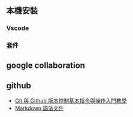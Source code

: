 ## 本機安裝
### Vscode

### 套件

## google collaboration


## github
* [Git 與 Github 版本控制基本指令與操作入門教學](https://blog.techbridge.cc/2018/01/17/learning-programming-and-coding-with-python-git-and-github-tutorial/)
* [Markdown 語法文件](https://github.com/othree/markdown-syntax-zhtw)
